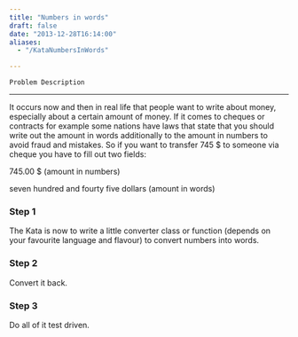 ```yaml
---
title: "Numbers in words"
draft: false
date: "2013-12-28T16:14:00"
aliases:
  - "/KataNumbersInWords"

---
```

    Problem Description
-------------------

It occurs now and then in real life that people want to write about
money, especially about a certain amount of money. If it comes to
cheques or contracts for example some nations have laws that state that
you should write out the amount in words additionally to the amount in
numbers to avoid fraud and mistakes. So if you want to transfer 745 \$
to someone via cheque you have to fill out two fields:

745.00 \$ (amount in numbers)

seven hundred and fourty five dollars (amount in words)

### Step 1

The Kata is now to write a little converter class or function (depends
on your favourite language and flavour) to convert numbers into words.

### Step 2

Convert it back.

### Step 3

Do all of it test driven.
